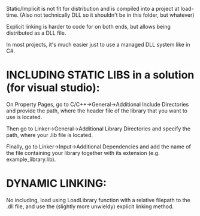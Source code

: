 Static/Implicit is not fit for distribution and is compiled into a project at load-time. (Also not technically DLL so it shouldn't be in this folder, but whatever)

Explicit linking is harder to code for on both ends, but allows being distributed as a DLL file.

In most projects, it's much easier just to use a managed DLL system like in C#.


# INCLUDING STATIC LIBS in a solution (for visual studio):

On Property Pages, go to C/C++->General->Additional Include Directories and provide the path, where the header file of the library that you want to use is located.

Then go to Linker->General->Additional Library Directories and specify the path, where your .lib file is located.

Finally, go to Linker->Input->Additional Dependencies and add the name of the file containing your library together with its extension (e.g. example_library.lib).


# DYNAMIC LINKING: 

No including, load using LoadLibrary function with a relative filepath to the .dll file, and use the (slightly more unwieldy) explicit linking method.
